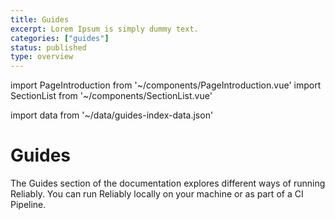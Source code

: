```yaml
---
title: Guides
excerpt: Lorem Ipsum is simply dummy text.
categories: ["guides"]
status: published
type: overview
---
```

import PageIntroduction from '~/components/PageIntroduction.vue'
import SectionList from '~/components/SectionList.vue'

import data from '~/data/guides-index-data.json'

# Guides

<PageIntroduction>
  The Guides section of the documentation explores different ways of running Reliably. You can run  <g-link to="/guides/run-as-you-code/">Reliably locally</g-link> on your machine or as part of a <g-link to="/guides/ci-pipeline/">CI Pipeline</g-link>.
</PageIntroduction>

<SectionList
    title="Run As You Code"
    categoryName="run-as-you-code"
    description="Get Reliably suggestions as you write your Kubernetes manifests."
    link="/guides/run-as-you-code"
    :list="data['run-as-you-code'].links"
/>

<SectionList
    title="CI Pipeline"
    categoryName="ci-pipeline"
    description="Run Reliably as part of your CI pipeline"
    link="/guides/ci-pipeline"
    :list="data['ci-pipeline'].links"
/>
